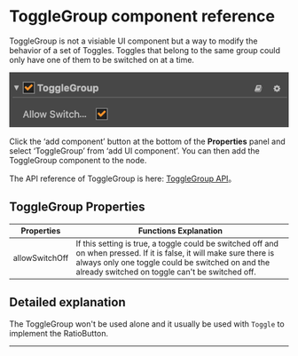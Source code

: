 # ToggleGroup component reference

ToggleGroup is not a visiable UI component but a way to modify the behavior of a set of Toggles.
Toggles that belong to the same group could only have one of them to be switched on at a time.

![toggle-group](./toggle/toggle-group.png)


Click the ‘add component’ button at the bottom of the **Properties** panel and select ‘ToggleGroup’ from ‘add UI component’. You can then add the ToggleGroup component to the node.

The API reference of ToggleGroup is here: [ToggleGroup API](../api/classes/toggleGroup.html)。

## ToggleGroup Properties

| Properties |   Functions Explanation
| -------------- | ----------- |
| allowSwitchOff | If this setting is true, a toggle could be switched off and on when pressed. If it is false, it will make sure there is always only one toggle could be switched on and the already switched on toggle can't be switched off.


## Detailed explanation

The ToggleGroup won't be used alone and it usually be used with `Toggle` to implement the RatioButton.

---
